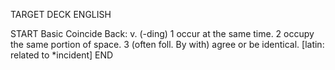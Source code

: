 TARGET DECK
ENGLISH

START
Basic
Coincide
Back: v. (-ding) 1 occur at the same time. 2 occupy the same portion of space. 3 (often foll. By with) agree or be identical. [latin: related to *incident]
END
